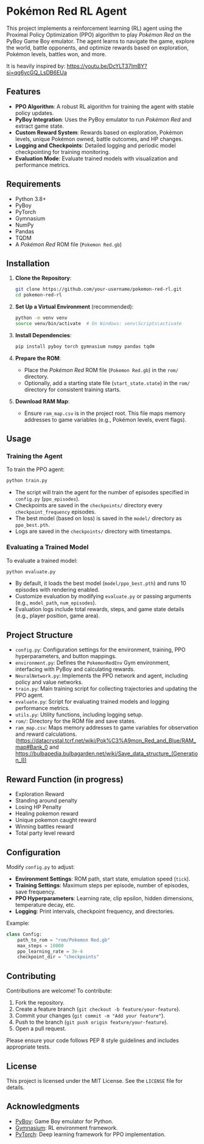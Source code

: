 # Pokémon Red RL Agent

This project implements a reinforcement learning (RL) agent using the Proximal Policy Optimization (PPO) algorithm to play *Pokémon Red* on the PyBoy Game Boy emulator. The agent learns to navigate the game, explore the world, battle opponents, and optimize rewards based on exploration, Pokémon levels, battles won, and more.

It is heavily inspired by: https://youtu.be/DcYLT37ImBY?si=qg6vcGQ_LsDB6EUa

## Features
- **PPO Algorithm**: A robust RL algorithm for training the agent with stable policy updates.
- **PyBoy Integration**: Uses the PyBoy emulator to run *Pokémon Red* and extract game state.
- **Custom Reward System**: Rewards based on exploration, Pokémon levels, unique Pokémon owned, battle outcomes, and HP changes.
- **Logging and Checkpoints**: Detailed logging and periodic model checkpointing for training monitoring.
- **Evaluation Mode**: Evaluate trained models with visualization and performance metrics.

## Requirements
- Python 3.8+
- PyBoy
- PyTorch
- Gymnasium
- NumPy
- Pandas
- TQDM
- A *Pokémon Red* ROM file (`Pokemon Red.gb`)

## Installation
1. **Clone the Repository**:
   ```bash
   git clone https://github.com/your-username/pokemon-red-rl.git
   cd pokemon-red-rl
   ```

2. **Set Up a Virtual Environment** (recommended):
   ```bash
   python -m venv venv
   source venv/bin/activate  # On Windows: venv\Scripts\activate
   ```

3. **Install Dependencies**:
   ```bash
   pip install pyboy torch gymnasium numpy pandas tqdm
   ```

4. **Prepare the ROM**:
   - Place the *Pokémon Red* ROM file (`Pokemon Red.gb`) in the `rom/` directory.
   - Optionally, add a starting state file (`start_state.state`) in the `rom/` directory for consistent training starts.

5. **Download RAM Map**:
   - Ensure `ram_map.csv` is in the project root. This file maps memory addresses to game variables (e.g., Pokémon levels, event flags).

## Usage
### Training the Agent
To train the PPO agent:
```bash
python train.py
```
- The script will train the agent for the number of episodes specified in `config.py` (`ppo_episodes`).
- Checkpoints are saved in the `checkpoints/` directory every `checkpoint_frequency` episodes.
- The best model (based on loss) is saved in the `model/` directory as `ppo_best.pth`.
- Logs are saved in the `checkpoints/` directory with timestamps.

### Evaluating a Trained Model
To evaluate a trained model:
```bash
python evaluate.py
```
- By default, it loads the best model (`model/ppo_best.pth`) and runs 10 episodes with rendering enabled.
- Customize evaluation by modifying `evaluate.py` or passing arguments (e.g., `model_path`, `num_episodes`).
- Evaluation logs include total rewards, steps, and game state details (e.g., player position, game area).

## Project Structure
- `config.py`: Configuration settings for the environment, training, PPO hyperparameters, and button mappings.
- `environment.py`: Defines the `PokemonRedEnv` Gym environment, interfacing with PyBoy and calculating rewards.
- `NeuralNetwork.py`: Implements the PPO network and agent, including policy and value networks.
- `train.py`: Main training script for collecting trajectories and updating the PPO agent.
- `evaluate.py`: Script for evaluating trained models and logging performance metrics.
- `utils.py`: Utility functions, including logging setup.
- `rom/`: Directory for the ROM file and save states.
- `ram_map.csv`: Maps memory addresses to game variables for observation and reward calculations. (https://datacrystal.tcrf.net/wiki/Pok%C3%A9mon_Red_and_Blue/RAM_map#Bank_0 and https://bulbapedia.bulbagarden.net/wiki/Save_data_structure_(Generation_I))

 ## Reward Function (in progress)
 - Exploration Reward
 - Standing around penalty
 - Losing HP Penalty
 - Healing pokemon reward
 - Unique pokemon caught reward
 - Winning battles reward
 - Total party level reward


## Configuration
Modify `config.py` to adjust:
- **Environment Settings**: ROM path, start state, emulation speed (`tick`).
- **Training Settings**: Maximum steps per episode, number of episodes, save frequency.
- **PPO Hyperparameters**: Learning rate, clip epsilon, hidden dimensions, temperature decay, etc.
- **Logging**: Print intervals, checkpoint frequency, and directories.

Example:
```python
class Config:
    path_to_rom = "rom/Pokemon Red.gb"
    max_steps = 10000
    ppo_learning_rate = 3e-4
    checkpoint_dir = "checkpoints"
```

## Contributing
Contributions are welcome! To contribute:
1. Fork the repository.
2. Create a feature branch (`git checkout -b feature/your-feature`).
3. Commit your changes (`git commit -m "Add your feature"`).
4. Push to the branch (`git push origin feature/your-feature`).
5. Open a pull request.

Please ensure your code follows PEP 8 style guidelines and includes appropriate tests.

## License
This project is licensed under the MIT License. See the `LICENSE` file for details.

## Acknowledgments
- [PyBoy](https://github.com/Baekalfen/PyBoy): Game Boy emulator for Python.
- [Gymnasium](https://gymnasium.farama.org/): RL environment framework.
- [PyTorch](https://pytorch.org/): Deep learning framework for PPO implementation.